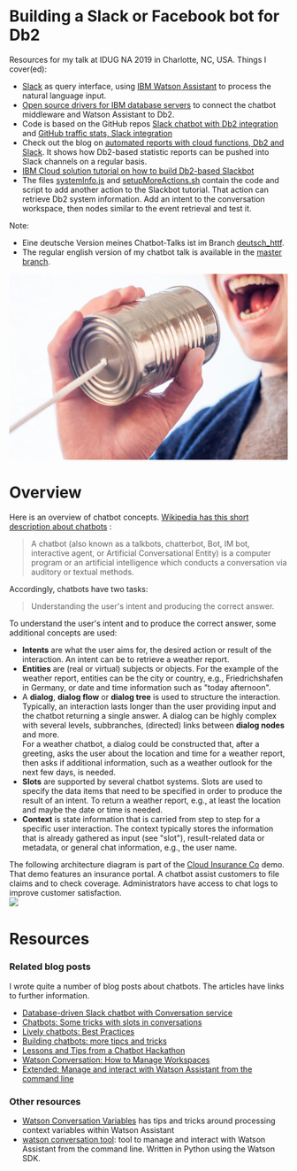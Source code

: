 # Building a Slack or Facebook bot for Db2
Resources for my talk at IDUG NA 2019 in Charlotte, NC, USA. Things I cover(ed):
* [Slack](https://slack.com/) as query interface, using [IBM Watson Assistant](https://cloud.ibm.com/docs/services/assistant?topic=assistant-index) to process the natural language input.
* [Open source drivers for IBM database servers](https://github.com/ibmdb/) to connect the chatbot middleware and Watson Assistant to Db2.
* Code is based on the GitHub repos [Slack chatbot with Db2 integration](https://github.com/IBM-Cloud/slack-chatbot-database-watson) and [GitHub traffic stats, Slack integration](https://github.com/IBM-Cloud/github-traffic-stats/)
* Check out the blog on [automated reports with cloud functions, Db2 and Slack](https://blog.4loeser.net/2018/10/automated-reported-with-ibm-cloud.html). It shows how Db2-based statistic reports can be pushed into Slack channels on a regular basis.
* [IBM Cloud solution tutorial on how to build Db2-based Slackbot](https://cloud.ibm.com/docs/tutorials?topic=solution-tutorials-slack-chatbot-database-watson)
* The files [systemInfo.js](systemInfo.js) and [setupMoreActions.sh](setupMoreActions.sh) contain the code and script to add another action to the Slackbot tutorial. That action can retrieve Db2 system information. Add an intent to the conversation workspace, then nodes similar to the event retrieval and test it.

Note:
* Eine deutsche Version meines Chatbot-Talks ist im Branch [deutsch_httf](https://github.com/data-henrik/chatbot-talk2018/tree/deutsch_httf).   
* The regular english version of my chatbot talk is available in the [master branch](https://github.com/data-henrik/chatbot-talk2018/tree/master).

![](assets/images/can-chat-chatting-362.jpg)

# Overview
Here is an overview of chatbot concepts. [Wikipedia has this short description about chatbots](https://en.wikipedia.org/wiki/Chatbot) :
> A chatbot (also known as a talkbots, chatterbot, Bot, IM bot, interactive agent, or Artificial Conversational Entity) is a computer program or an artificial intelligence which conducts a conversation via auditory or textual methods.   

Accordingly, chatbots have two tasks:   
> Understanding the user's intent and producing the correct answer.

To understand the user's intent and to produce the correct answer, some additional concepts are used:
* **Intents** are what the user aims for, the desired action or result of the interaction. An intent can be to retrieve a weather report.
* **Entities** are (real or virtual) subjects or objects. For the example of the weather report, entities can be the city or country, e.g., Friedrichshafen in Germany, or date and time information such as "today afternoon".
* A **dialog**, **dialog flow** or **dialog tree** is used to structure the interaction. Typically, an interaction lasts longer than the user providing input and the chatbot returning a single answer. A dialog can be highly complex with several levels, subbranches, (directed) links between **dialog nodes** and more.   
  For a weather chatbot, a dialog could be constructed that, after a greeting, asks the user about the location and time for a weather report, then asks if additional information, such as a weather outlook for the next few days, is needed.
* **Slots** are supported by several chatbot systems. Slots are used to specify the data items that need to be specified in order to produce the result of an intent. To return a weather report, e.g., at least the location and maybe the date or time is needed.
* **Context** is state information that is carried from step to step for a specific user interaction. The context typically stores the information that is already gathered as input (see "slot"), result-related data or metadata, or general chat information, e.g., the user name.

The following architecture diagram is part of the [Cloud Insurance Co](https://github.com/IBM-Cloud/cloudco-insurance) demo. That demo features an insurance portal. A chatbot assist customers to file claims and to check coverage. Administrators have access to chat logs to improve customer satisfaction.   
![](https://github.com/IBM-Cloud/cloudco-insurance/raw/master/architecture.png)

# Resources

### Related blog posts
I wrote quite a number of blog posts about chatbots. The articles have links to further information.
* [Database-driven Slack chatbot with Conversation service](https://www.ibm.com/blogs/bluemix/2018/02/database-slack-chatbot-conversation/)   
* [Chatbots: Some tricks with slots in conversations](https://www.ibm.com/blogs/bluemix/2018/02/chatbots-some-tricks-with-slots-in-ibm-watson-conversation/)
* [Lively chatbots: Best Practices](https://www.ibm.com/blogs/bluemix/2017/07/lively-chatbots-best-practices/)
* [Building chatbots: more tipcs and tricks](https://www.ibm.com/blogs/bluemix/2017/06/building-chatbots-tips-tricks/)
* [Lessons and Tips from a Chatbot Hackathon](https://www.ibm.com/blogs/bluemix/2017/05/lessons-tips-chatbot-hackathon/)
* [Watson Conversation: How to Manage Workspaces](https://www.ibm.com/blogs/bluemix/2017/04/watson-conversation-manage-workspaces/)
* [Extended: Manage and interact with Watson Assistant from the command line](https://blog.4loeser.net/2018/07/extended-manage-and-interact-with.html)

### Other resources
* [Watson Conversation Variables](https://github.com/IBM-Cloud/watson-conversation-variables) has tips and tricks around processing context variables within Watson Assistant
* [watson conversation tool](https://github.com/data-henrik/watson-conversation-tool): tool to manage and interact with Watson Assistant from the command line. Written in Python using the Watson SDK.
